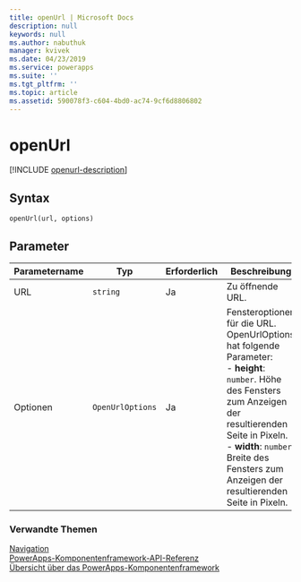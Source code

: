 ```yaml
---
title: openUrl | Microsoft Docs
description: null
keywords: null
ms.author: nabuthuk
manager: kvivek
ms.date: 04/23/2019
ms.service: powerapps
ms.suite: ''
ms.tgt_pltfrm: ''
ms.topic: article
ms.assetid: 590078f3-c604-4bd0-ac74-9cf6d8806802
---
```


# <a name="openurl"></a>openUrl

[!INCLUDE [openurl-description](includes/openurl-description.md)]

## <a name="syntax"></a>Syntax

`openUrl(url, options)`

## <a name="parameters"></a>Parameter

| Parametername|Typ|Erforderlich|Beschreibung|
| ------------- |----|--------|-----------|
|URL|`string`|Ja|Zu öffnende URL.|
|Optionen|`OpenUrlOptions`|Ja|Fensteroptionen für die URL. OpenUrlOptions hat folgende Parameter: <br/>- **height**: `number`. Höhe des Fensters zum Anzeigen der resultierenden Seite in Pixeln.<br/>- **width**: `number`. Breite des Fensters zum Anzeigen der resultierenden Seite in Pixeln.|


### <a name="related-topics"></a>Verwandte Themen

[Navigation](../navigation.md)<br/>
[PowerApps-Komponentenframework-API-Referenz](../../reference/index.md)<br/>
[Übersicht über das PowerApps-Komponentenframework](../../overview.md)